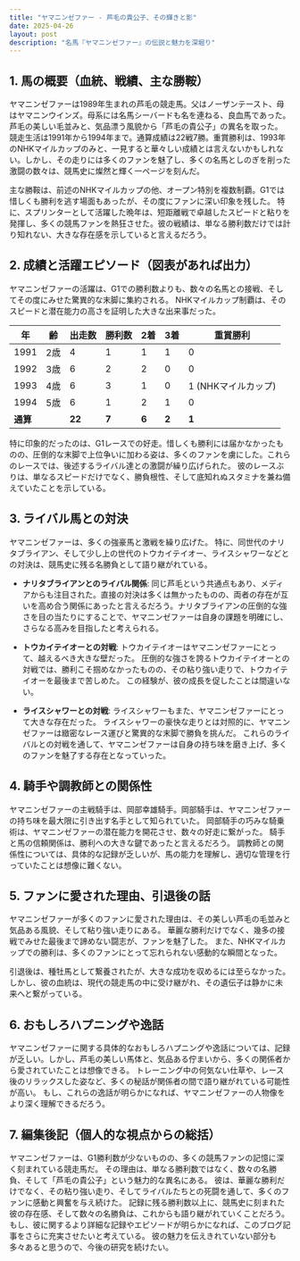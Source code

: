 ```yaml
---
title: "ヤマニンゼファー - 芦毛の貴公子、その輝きと影"
date: 2025-04-26
layout: post
description: "名馬『ヤマニンゼファー』の伝説と魅力を深堀り"
---
```


## 1. 馬の概要（血統、戦績、主な勝鞍）

ヤマニンゼファーは1989年生まれの芦毛の競走馬。父はノーザンテースト、母はヤマニンウインズ。母系には名馬シーバードも名を連ねる、良血馬であった。芦毛の美しい毛並みと、気品漂う風貌から「芦毛の貴公子」の異名を取った。  競走生活は1991年から1994年まで。通算成績は22戦7勝。重賞勝利は、1993年のNHKマイルカップのみと、一見すると華々しい成績とは言えないかもしれない。しかし、その走りには多くのファンを魅了し、多くの名馬としのぎを削った激闘の数々は、競馬史に燦然と輝く一ページを刻んだ。

主な勝鞍は、前述のNHKマイルカップの他、オープン特別を複数制覇。G1では惜しくも勝利を逃す場面もあったが、その度にファンに深い印象を残した。  特に、スプリンターとして活躍した晩年は、短距離戦で卓越したスピードと粘りを発揮し、多くの競馬ファンを熱狂させた。彼の戦績は、単なる勝利数だけでは計り知れない、大きな存在感を示していると言えるだろう。


## 2. 成績と活躍エピソード（図表があれば出力）

ヤマニンゼファーの活躍は、G1での勝利数よりも、数々の名馬との接戦、そしてその度にみせた驚異的な末脚に集約される。  NHKマイルカップ制覇は、そのスピードと潜在能力の高さを証明した大きな出来事だった。

| 年 | 齢 | 出走数 | 勝利数 | 2着 | 3着 | 重賞勝利 |
|---|---|---|---|---|---|---|
| 1991 | 2歳 | 4 | 1 | 1 | 1 | 0 |
| 1992 | 3歳 | 6 | 2 | 2 | 0 | 0 |
| 1993 | 4歳 | 6 | 3 | 1 | 0 | 1 (NHKマイルカップ) |
| 1994 | 5歳 | 6 | 1 | 2 | 1 | 0 |
| **通算** |  | **22** | **7** | **6** | **2** | **1** |


特に印象的だったのは、G1レースでの好走。惜しくも勝利には届かなかったものの、圧倒的な末脚で上位争いに加わる姿は、多くのファンを虜にした。これらのレースでは、後述するライバル達との激闘が繰り広げられた。  彼のレースぶりは、単なるスピードだけでなく、勝負根性、そして底知れぬスタミナを兼ね備えていたことを示している。


## 3. ライバル馬との対決

ヤマニンゼファーは、多くの強豪馬と激戦を繰り広げた。  特に、同世代のナリタブライアン、そして少し上の世代のトウカイテイオー、ライスシャワーなどとの対決は、競馬史に残る名勝負として語り継がれている。

* **ナリタブライアンとのライバル関係**:  同じ芦毛という共通点もあり、メディアからも注目された。直接の対決は多くは無かったものの、両者の存在が互いを高め合う関係にあったと言えるだろう。ナリタブライアンの圧倒的な強さを目の当たりにすることで、ヤマニンゼファーは自身の課題を明確にし、さらなる高みを目指したと考えられる。

* **トウカイテイオーとの対戦**:  トウカイテイオーはヤマニンゼファーにとって、越えるべき大きな壁だった。  圧倒的な強さを誇るトウカイテイオーとの対戦では、勝利こそ掴めなかったものの、その粘り強い走りで、トウカイテイオーを最後まで苦しめた。  この経験が、彼の成長を促したことは間違いない。

* **ライスシャワーとの対戦**:  ライスシャワーもまた、ヤマニンゼファーにとって大きな存在だった。  ライスシャワーの豪快な走りとは対照的に、ヤマニンゼファーは緻密なレース運びと驚異的な末脚で勝負を挑んだ。  これらのライバルとの対戦を通して、ヤマニンゼファーは自身の持ち味を磨き上げ、多くのファンを魅了する存在となっていった。


## 4. 騎手や調教師との関係性

ヤマニンゼファーの主戦騎手は、岡部幸雄騎手。岡部騎手は、ヤマニンゼファーの持ち味を最大限に引き出す名手として知られていた。  岡部騎手の巧みな騎乗術は、ヤマニンゼファーの潜在能力を開花させ、数々の好走に繋がった。  騎手と馬の信頼関係は、勝利への大きな鍵であったと言えるだろう。  調教師との関係性については、具体的な記録が乏しいが、馬の能力を理解し、適切な管理を行っていたことは想像に難くない。


## 5. ファンに愛された理由、引退後の話

ヤマニンゼファーが多くのファンに愛された理由は、その美しい芦毛の毛並みと気品ある風貌、そして粘り強い走りにある。  華麗な勝利だけでなく、幾多の接戦でみせた最後まで諦めない闘志が、ファンを魅了した。  また、NHKマイルカップでの勝利は、多くのファンにとって忘れられない感動的な瞬間となった。

引退後は、種牡馬として繋養されたが、大きな成功を収めるには至らなかった。  しかし、彼の血統は、現代の競走馬の中に受け継がれ、その遺伝子は静かに未来へと繋がっている。


## 6. おもしろハプニングや逸話

ヤマニンゼファーに関する具体的なおもしろハプニングや逸話については、記録が乏しい。しかし、芦毛の美しい馬体と、気品ある佇まいから、多くの関係者から愛されていたことは想像できる。  トレーニング中の何気ない仕草や、レース後のリラックスした姿など、多くの秘話が関係者の間で語り継がれている可能性が高い。  もし、これらの逸話が明らかになれば、ヤマニンゼファーの人物像をより深く理解できるだろう。


## 7. 編集後記（個人的な視点からの総括）

ヤマニンゼファーは、G1勝利数が少ないものの、多くの競馬ファンの記憶に深く刻まれている競走馬だ。  その理由は、単なる勝利数ではなく、数々の名勝負、そして「芦毛の貴公子」という魅力的な異名にある。  彼は、華麗な勝利だけでなく、その粘り強い走り、そしてライバルたちとの死闘を通して、多くのファンに感動と興奮を与え続けた。  記録に残る勝利数以上に、競馬史に刻まれた彼の存在感、そして数々の名勝負は、これからも語り継がれていくことだろう。  もし、彼に関するより詳細な記録やエピソードが明らかになれば、このブログ記事をさらに充実させたいと考えている。  彼の魅力を伝えきれていない部分も多々あると思うので、今後の研究を続けたい。
